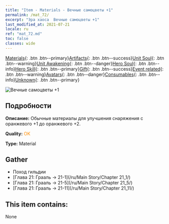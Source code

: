 ```yaml
---
title: "Item - Materials - Вечные самоцветы +1"
permalink: /mat_72/
excerpt: "Эра хаоса  Вечные самоцветы +1"
last_modified_at: 2021-07-21
locale: ru
ref: "mat_72.md"
toc: false
classes: wide
---
```

 [Materials](/ItemsRU/){: .btn .btn--primary}[Artifacts](/ItemsRU/Artifacts/){: .btn .btn--success}[Unit Soul](/ItemsRU/UnitSoul/){: .btn .btn--warning}[Unit Awakening](/ItemsRU/UnitAwakening/){: .btn .btn--danger}[Hero Soul](/ItemsRU/HeroSoul/){: .btn .btn--info}[Hero Skill](/ItemsRU/HeroSkill/){: .btn .btn--primary}[Gift](/ItemsRU/Gift/){: .btn .btn--success}[Event related](/ItemsRU/Events/){: .btn .btn--warning}[Avatars](/ItemsRU/Avatars/){: .btn .btn--danger}[Consumables](/ItemsRU/Consumables/){: .btn .btn--info}[Unknown](/ItemsRU/Unknown/){: .btn .btn--primary}

 ![Вечные самоцветы +1](/images/t/i_cailiao_baoshi3.png)

## Подробности
 **Описание:** Обычные материалы для улучшения снаряжения c оранжевого +1 до оранжевого +2.

 **Quality:** <span style="color: #FF8C00">OK</span>

 **Type:** Material

## Gather

*    Поход гильдии 
*    [Глава 21: Грааль -> 21-1](/ru/Main Story/Chapter 21_1/) 
*    [Глава 21: Грааль -> 21-5](/ru/Main Story/Chapter 21_5/) 
*    [Глава 21: Грааль -> 21-11](/ru/Main Story/Chapter 21_11/) 

## This item contains:

  None

